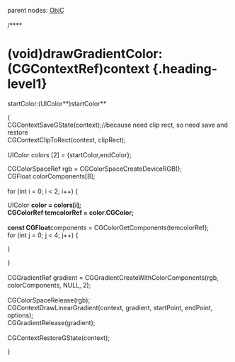 parent nodes: [ObjC](ObjC.html)\
\
 /****

(void)drawGradientColor:(CGContextRef)context {.heading-level1}
=============================================

startColor:(UIColor**)startColor**

{\
 CGContextSaveGState(context);//because need clip rect, so need save and
restore\
 CGContextClipToRect(context, clipRect);\
 \
 UIColor colors [2] = {startColor,endColor};

CGColorSpaceRef rgb = CGColorSpaceCreateDeviceRGB();\
 CGFloat colorComponents[8]; \
 \
 for (int i = 0; i \< 2; i++) {

UIColor **color = colors[i]; \
 CGColorRef temcolorRef = color.CGColor;\
 \
 const CGFloat**components = CGColorGetComponents(temcolorRef); \
 for (int j = 0; j \< 4; j++) {

}

} \
 \
 CGGradientRef gradient = CGGradientCreateWithColorComponents(rgb,
colorComponents, NULL, 2); \
 \
 CGColorSpaceRelease(rgb);\
 CGContextDrawLinearGradient(context, gradient, startPoint, endPoint,
options);\
 CGGradientRelease(gradient);\
 \
 CGContextRestoreGState(context);

}
